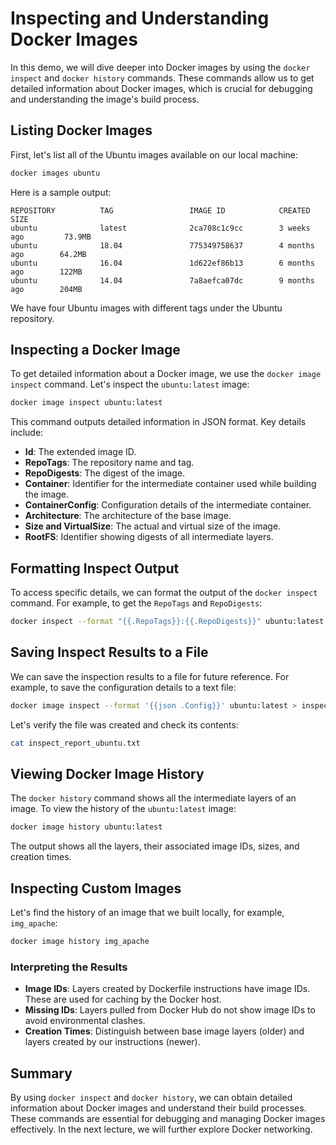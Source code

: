 # Inspecting and Understanding Docker Images

In this demo, we will dive deeper into Docker images by using the `docker inspect` and `docker history` commands. These commands allow us to get detailed information about Docker images, which is crucial for debugging and understanding the image's build process.

## Listing Docker Images

First, let's list all of the Ubuntu images available on our local machine:

```sh
docker images ubuntu
```

Here is a sample output:

```
REPOSITORY          TAG                 IMAGE ID            CREATED             SIZE
ubuntu              latest              2ca708c1c9cc        3 weeks ago         73.9MB
ubuntu              18.04               775349758637        4 months ago        64.2MB
ubuntu              16.04               1d622ef86b13        6 months ago        122MB
ubuntu              14.04               7a8aefca07dc        9 months ago        204MB
```

We have four Ubuntu images with different tags under the Ubuntu repository.

## Inspecting a Docker Image

To get detailed information about a Docker image, we use the `docker image inspect` command. Let's inspect the `ubuntu:latest` image:

```sh
docker image inspect ubuntu:latest
```

This command outputs detailed information in JSON format. Key details include:

- **Id**: The extended image ID.
- **RepoTags**: The repository name and tag.
- **RepoDigests**: The digest of the image.
- **Container**: Identifier for the intermediate container used while building the image.
- **ContainerConfig**: Configuration details of the intermediate container.
- **Architecture**: The architecture of the base image.
- **Size and VirtualSize**: The actual and virtual size of the image.
- **RootFS**: Identifier showing digests of all intermediate layers.

## Formatting Inspect Output

To access specific details, we can format the output of the `docker inspect` command. For example, to get the `RepoTags` and `RepoDigests`:

```sh
docker inspect --format "{{.RepoTags}}:{{.RepoDigests}}" ubuntu:latest
```

## Saving Inspect Results to a File

We can save the inspection results to a file for future reference. For example, to save the configuration details to a text file:

```sh
docker image inspect --format '{{json .Config}}' ubuntu:latest > inspect_report_ubuntu.txt
```

Let's verify the file was created and check its contents:

```sh
cat inspect_report_ubuntu.txt
```

## Viewing Docker Image History

The `docker history` command shows all the intermediate layers of an image. To view the history of the `ubuntu:latest` image:

```sh
docker image history ubuntu:latest
```

The output shows all the layers, their associated image IDs, sizes, and creation times.

## Inspecting Custom Images

Let's find the history of an image that we built locally, for example, `img_apache`:

```sh
docker image history img_apache
```

### Interpreting the Results

- **Image IDs**: Layers created by Dockerfile instructions have image IDs. These are used for caching by the Docker host.
- **Missing IDs**: Layers pulled from Docker Hub do not show image IDs to avoid environmental clashes.
- **Creation Times**: Distinguish between base image layers (older) and layers created by our instructions (newer).

## Summary

By using `docker inspect` and `docker history`, we can obtain detailed information about Docker images and understand their build processes. These commands are essential for debugging and managing Docker images effectively. In the next lecture, we will further explore Docker networking.